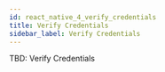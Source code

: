 ```yaml
---
id: react_native_4_verify_credentials
title: Verify Credentials
sidebar_label: Verify Credentials
---
```


TBD: Verify Credentials
